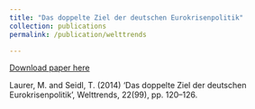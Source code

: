 ```yaml
---
title: "Das doppelte Ziel der deutschen Eurokrisenpolitik"
collection: publications
permalink: /publication/welttrends

---
```



[Download paper here](https://github.com/tseidl/timoseidl/Laurer_Seidl_2014.pdf)

Laurer, M. and Seidl, T. (2014) ‘Das doppelte Ziel der deutschen Eurokrisenpolitik’, Welttrends, 22(99), pp. 120–126.
